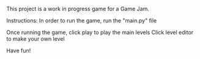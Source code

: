 This project is a work in progress game for a Game Jam.

Instructions:
In order to run the game, run the "main.py" file

Once running the game, click play to play the main levels
Click level editor to make your own level

Have fun!